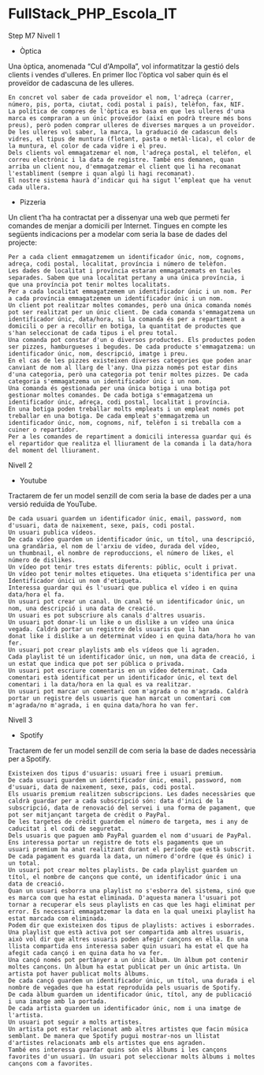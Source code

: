# FullStack_PHP_Escola_IT
Step M7
Nivell 1
- Òptica

Una òptica, anomenada “Cul d'Ampolla”, vol informatitzar la gestió dels clients i vendes d'ulleres. En primer lloc l'òptica vol saber quin és el proveïdor de cadascuna de les ulleres.  

    En concret vol saber de cada proveïdor el nom, l'adreça (carrer, número, pis, porta, ciutat, codi postal i país), telèfon, fax, NIF.   
    La política de compres de l'òptica es basa en que les ulleres d'una marca es compraran a un únic proveïdor (així en podrà treure més bons preus), però poden comprar ulleres de diverses marques a un proveïdor. De les ulleres vol saber, la marca, la graduació de cadascun dels vidres, el tipus de muntura (flotant, pasta o metàl·lica), el color de la muntura, el color de cada vidre i el preu.  
    Dels clients vol emmagatzemar el nom, l'adreça postal, el telèfon, el correu electrònic i la data de registre. També ens demanen, quan arriba un client nou, d'emmagatzemar el client que li ha recomanat l'establiment (sempre i quan algú li hagi recomanat).  
    El nostre sistema haurà d’indicar qui ha sigut l’empleat que ha venut cada ullera.  

- Pizzeria

Un client t’ha ha contractat per a dissenyar una web que permeti fer comandes de menjar a domicili per Internet. Tingues en compte les següents indicacions per a modelar com seria la base de dades del projecte: 

    Per a cada client emmagatzemem un identificador únic, nom, cognoms, adreça, codi postal, localitat, província i número de telèfon. 
    Les dades de localitat i província estaran emmagatzemats en taules separades. Sabem que una localitat pertany a una única província, i que una província pot tenir moltes localitats. 
    Per a cada localitat emmagatzemem un identificador únic i un nom. Per a cada província emmagatzemem un identificador únic i un nom. 
    Un client pot realitzar moltes comandes, però una única comanda només pot ser realitzat per un únic client. De cada comanda s'emmagatzema un identificador únic, data/hora, si la comanda és per a repartiment a domicili o per a recollir en botiga, la quantitat de productes que s'han seleccionat de cada tipus i el preu total. 
    Una comanda pot constar d'un o diversos productes. Els productes poden ser pizzes, hamburgueses i begudes. De cada producte s'emmagatzema: un identificador únic, nom, descripció, imatge i preu. 
    En el cas de les pizzes existeixen diverses categories que poden anar canviant de nom al llarg de l'any. Una pizza només pot estar dins d'una categoria, però una categoria pot tenir moltes pizzes. De cada categoria s'emmagatzema un identificador únic i un nom. 
    Una comanda és gestionada per una única botiga i una botiga pot gestionar moltes comandes. De cada botiga s'emmagatzema un identificador únic, adreça, codi postal, localitat i província. 
    En una botiga poden treballar molts empleats i un empleat només pot treballar en una botiga. De cada empleat s'emmagatzema un identificador únic, nom, cognoms, nif, telèfon i si treballa com a cuiner o repartidor. 
    Per a les comandes de repartiment a domicili interessa guardar qui és el repartidor que realitza el lliurament de la comanda i la data/hora del moment del lliurament. 

Nivell 2



- Youtube

Tractarem de fer un model senzill de com seria la base de dades per a una versió reduïda de YouTube. 

    De cada usuari guardem un identificador únic, email, password, nom d'usuari, data de naixement, sexe, país, codi postal. 
    Un usuari publica vídeos. 
    De cada vídeo guardem un identificador únic, un títol, una descripció, una grandària, el nom de l'arxiu de vídeo, durada del vídeo, un thumbnail, el nombre de reproduccions, el número de likes, el número de dislikes. 
    Un vídeo pot tenir tres estats diferents: públic, ocult i privat. 
    Un vídeo pot tenir moltes etiquetes. Una etiqueta s'identifica per una Identificador únici un nom d'etiqueta. 
    Interessa guardar qui és l'usuari que publica el vídeo i en quina data/hora el fa. 
    Un usuari pot crear un canal. Un canal té un identificador únic, un nom, una descripció i una data de creació. 
    Un usuari es pot subscriure als canals d'altres usuaris. 
    Un usuari pot donar-li un like o un dislike a un vídeo una única vegada. Caldrà portar un registre dels usuaris que li han donat like i dislike a un determinat vídeo i en quina data/hora ho van fer. 
    Un usuari pot crear playlists amb els vídeos que li agraden. Cada playlist té un identificador únic, un nom, una data de creació, i un estat que indica que pot ser pública o privada. 
    Un usuari pot escriure comentaris en un vídeo determinat. Cada comentari està identificat per un identificador únic, el text del comentari i la data/hora en la qual es va realitzar. 
    Un usuari pot marcar un comentari com m'agrada o no m'agrada. Caldrà portar un registre dels usuaris que han marcat un comentari com m'agrada/no m'agrada, i en quina data/hora ho van fer. 



Nivell 3








- Spotify

Tractarem de fer un model senzill de com seria la base de dades necessària per a Spotify. 

    Existeixen dos tipus d'usuaris: usuari free i usuari premium. 
    De cada usuari guardem un identificador únic, email, password, nom d'usuari, data de naixement, sexe, país, codi postal. 
    Els usuaris premium realitzen subscripcions. Les dades necessàries que caldrà guardar per a cada subscripció són: data d'inici de la subscripció, data de renovació del servei i una forma de pagament, que pot ser mitjançant targeta de crèdit o PayPal. 
    De les targetes de crèdit guardem el número de targeta, mes i any de caducitat i el codi de seguretat.  
    Dels usuaris que paguen amb PayPal guardem el nom d'usuari de PayPal. 
    Ens interessa portar un registre de tots els pagaments que un usuari premium ha anat realitzant durant el període que està subscrit. De cada pagament es guarda la data, un número d'ordre (que és únic) i un total. 
    Un usuari pot crear moltes playlists. De cada playlist guardem un títol, el nombre de cançons que conté, un identificador únic i una data de creació. 
    Quan un usuari esborra una playlist no s'esborra del sistema, sinó que es marca com que ha estat eliminada. D'aquesta manera l'usuari pot tornar a recuperar els seus playlists en cas que les hagi eliminat per error. És necessari emmagatzemar la data en la qual uneixi playlist ha estat marcada com eliminada. 
    Podem dir que existeixen dos tipus de playlists: actives i esborrades. 
    Una playlist que està activa pot ser compartida amb altres usuaris, això vol dir que altres usuaris poden afegir cançons en ella. En una llista compartida ens interessa saber quin usuari ha estat el que ha afegit cada cançó i en quina data ho va fer. 
    Una cançó només pot pertànyer a un únic àlbum. Un àlbum pot contenir moltes cançons. Un àlbum ha estat publicat per un únic artista. Un artista pot haver publicat molts àlbums. 
    De cada cançó guardem un identificador únic, un títol, una durada i el nombre de vegades que ha estat reproduïda pels usuaris de Spotify. 
    De cada àlbum guardem un identificador únic, títol, any de publicació i una imatge amb la portada. 
    De cada artista guardem un identificador únic, nom i una imatge de l'artista. 
    Un usuari pot seguir a molts artistes. 
    Un artista pot estar relacionat amb altres artistes que facin música semblant. De manera que Spotify pugui mostrar-nos un llistat d'artistes relacionats amb els artistes que ens agraden. 
    També ens interessa guardar quins són els àlbums i les cançons favorites d'un usuari. Un usuari pot seleccionar molts àlbums i moltes cançons com a favorites. 
